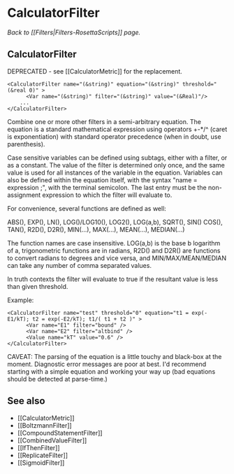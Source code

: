 # CalculatorFilter
*Back to [[Filters|Filters-RosettaScripts]] page.*
## CalculatorFilter

DEPRECATED - see [[CalculatorMetric]] for the replacement.

    <CalculatorFilter name="(&string)" equation="(&string)" threshold="(&real 0)" >
          <Var name="(&string)" filter="(&string)" value="(&Real)"/>
        ... 
    </CalculatorFilter>

Combine one or more other filters in a semi-arbitrary equation. The equation is a standard mathematical expression using operators +-\*/\^ (caret is exponentiation) with standard operator precedence (when in doubt, use parenthesis).

Case sensitive variables can be defined using subtags, either with a filter, or as a constant. The value of the filter is determined only once, and the same value is used for all instances of the variable in the equation. Variables can also be defined within the equation itself, with the syntax "name = expression ;", with the terminal semicolon. The last entry must be the non-assignment expression to which the filter will evaluate to.

For convenience, several functions are defined as well:

ABS(), EXP(), LN(), LOG()/LOG10(), LOG2(), LOG(a,b), SQRT(), SIN() COS(), TAN(), R2D(), D2R(), MIN(...), MAX(...), MEAN(...), MEDIAN(...)

The function names are case insensitive. LOG(a,b) is the base b logarithm of a, trigonometric functions are in radians, R2D() and D2R() are functions to convert radians to degrees and vice versa, and MIN/MAX/MEAN/MEDIAN can take any number of comma separated values.

In truth contexts the filter will evaluate to true if the resultant value is less than given threshold.

Example:

    <CalculatorFilter name="test" threshold="0" equation="t1 = exp(-E1/kT); t2 = exp(-E2/kT); t1/( t1 + t2 )" >
          <Var name="E1" filter="bound" />
          <Var name="E2" filter="altbind" />
          <Value name="kT" value="0.6" />
    </CalculatorFilter>

CAVEAT: The parsing of the equation is a little touchy and black-box at the moment. Diagnostic error messages are poor at best. I'd recommend starting with a simple equation and working your way up (bad equations should be detected at parse-time.)

## See also

* [[CalculatorMetric]]
* [[BoltzmannFilter]]
* [[CompoundStatementFilter]]
* [[CombinedValueFilter]]
* [[IfThenFilter]]
* [[ReplicateFilter]]
* [[SigmoidFilter]]


